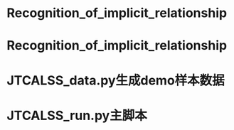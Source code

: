 # Recognition_of_implicit_relationship
# Recognition_of_implicit_relationship
# JTCALSS_data.py生成demo样本数据
# JTCALSS_run.py主脚本
